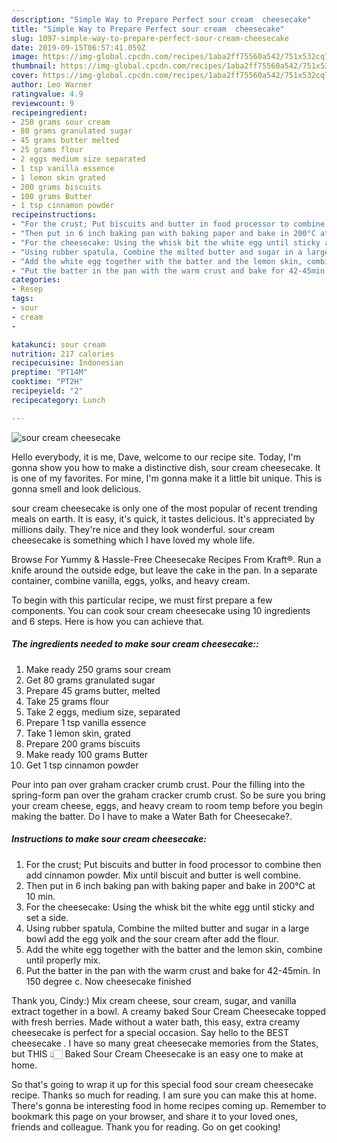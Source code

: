 ```yaml
---
description: "Simple Way to Prepare Perfect sour cream  cheesecake"
title: "Simple Way to Prepare Perfect sour cream  cheesecake"
slug: 1097-simple-way-to-prepare-perfect-sour-cream-cheesecake
date: 2019-09-15T06:57:41.059Z
image: https://img-global.cpcdn.com/recipes/1aba2ff75560a542/751x532cq70/sour-cream-cheesecake-recipe-main-photo.jpg
thumbnail: https://img-global.cpcdn.com/recipes/1aba2ff75560a542/751x532cq70/sour-cream-cheesecake-recipe-main-photo.jpg
cover: https://img-global.cpcdn.com/recipes/1aba2ff75560a542/751x532cq70/sour-cream-cheesecake-recipe-main-photo.jpg
author: Leo Warner
ratingvalue: 4.9
reviewcount: 9
recipeingredient:
- 250 grams sour cream
- 80 grams granulated sugar
- 45 grams butter melted
- 25 grams flour
- 2 eggs medium size separated
- 1 tsp vanilla essence
- 1 lemon skin grated
- 200 grams biscuits
- 100 grams Butter
- 1 tsp cinnamon powder
recipeinstructions:
- "For the crust; Put biscuits and butter in food processor to combine then add cinnamon powder. Mix until biscuit and butter is well combine."
- "Then put in 6 inch baking pan with baking paper and bake in 200°C at 10 min."
- "For the cheesecake: Using the whisk bit the white egg until sticky and set a side."
- "Using rubber spatula, Combine the milted butter and sugar in a large bowl  add the egg yolk and the sour cream after add the flour."
- "Add the white egg together with the batter and the lemon skin, combine until properly mix."
- "Put the batter in the pan with the warm crust and bake for 42-45min. In 150 degree c. Now cheesecake finished"
categories:
- Resep
tags:
- sour
- cream
- 

katakunci: sour cream 
nutrition: 217 calories
recipecuisine: Indonesian
preptime: "PT14M"
cooktime: "PT2H"
recipeyield: "2"
recipecategory: Lunch

---
```



![sour cream  cheesecake](https://img-global.cpcdn.com/recipes/1aba2ff75560a542/751x532cq70/sour-cream-cheesecake-recipe-main-photo.jpg)

Hello everybody, it is me, Dave, welcome to our recipe site. Today, I'm gonna show you how to make a distinctive dish, sour cream  cheesecake. It is one of my favorites. For mine, I'm gonna make it a little bit unique. This is gonna smell and look delicious.

sour cream  cheesecake is only one of the most popular of recent trending meals on earth. It is easy, it's quick, it tastes delicious. It's appreciated by millions daily. They're nice and they look wonderful. sour cream  cheesecake is something which I have loved my whole life.

Browse For Yummy &amp; Hassle-Free Cheesecake Recipes From Kraft®. Run a knife around the outside edge, but leave the cake in the pan. In a separate container, combine vanilla, eggs, yolks, and heavy cream.


To begin with this particular recipe, we must first prepare a few components. You can cook sour cream  cheesecake using 10 ingredients and 6 steps. Here is how you can achieve that.

##### The ingredients needed to make sour cream  cheesecake::

1. Make ready 250 grams sour cream
1. Get 80 grams granulated sugar
1. Prepare 45 grams butter, melted
1. Take 25 grams flour
1. Take 2 eggs, medium size, separated
1. Prepare 1 tsp vanilla essence
1. Take 1 lemon skin, grated
1. Prepare 200 grams biscuits
1. Make ready 100 grams Butter
1. Get 1 tsp cinnamon powder


Pour into pan over graham cracker crumb crust. Pour the filling into the spring-form pan over the graham cracker crumb crust. So be sure you bring your cream cheese, eggs, and heavy cream to room temp before you begin making the batter. Do I have to make a Water Bath for Cheesecake?. 

##### Instructions to make sour cream  cheesecake:

1. For the crust; Put biscuits and butter in food processor to combine then add cinnamon powder. Mix until biscuit and butter is well combine.
1. Then put in 6 inch baking pan with baking paper and bake in 200°C at 10 min.
1. For the cheesecake: Using the whisk bit the white egg until sticky and set a side.
1. Using rubber spatula, Combine the milted butter and sugar in a large bowl  add the egg yolk and the sour cream after add the flour.
1. Add the white egg together with the batter and the lemon skin, combine until properly mix.
1. Put the batter in the pan with the warm crust and bake for 42-45min. In 150 degree c. Now cheesecake finished


Thank you, Cindy:) Mix cream cheese, sour cream, sugar, and vanilla extract together in a bowl. A creamy baked Sour Cream Cheesecake topped with fresh berries. Made without a water bath, this easy, extra creamy cheesecake is perfect for a special occasion. Say hello to the BEST cheesecake ️. I have so many great cheesecake memories from the States, but THIS 👆🏻 Baked Sour Cream Cheesecake is an easy one to make at home. 

So that's going to wrap it up for this special food sour cream  cheesecake recipe. Thanks so much for reading. I am sure you can make this at home. There's gonna be interesting food in home recipes coming up. Remember to bookmark this page on your browser, and share it to your loved ones, friends and colleague. Thank you for reading. Go on get cooking!
